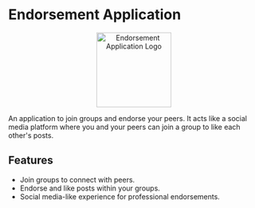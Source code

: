 # Endorsement Application

<p align="center">
  <img src="https://github.com/kanugurajesh/Endorsement-application/assets/120458029/6a2cf29f-d84c-411f-9878-8078107123b4" alt="Endorsement Application Logo" width=150 height=150>
</p>

An application to join groups and endorse your peers. It acts like a social media platform where you and your peers can join a group to like each other's posts.

## Features
- Join groups to connect with peers.
- Endorse and like posts within your groups.
- Social media-like experience for professional endorsements.
